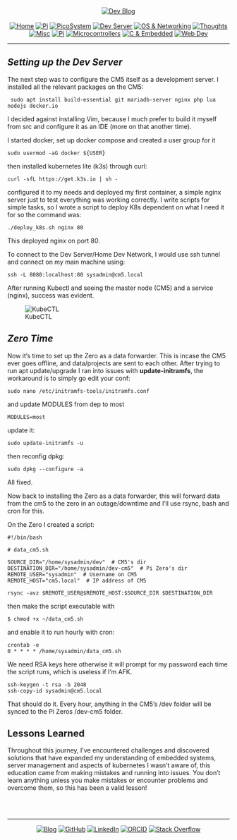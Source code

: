 <!-- Header -->
<link rel="stylesheet" href="../../assets/css/style.css"/>
<div align="center">    
  <a href="../"><img alt="Dev Blog" src="https://img.shields.io/badge/-Developer%20Blog-FE7A16?&logo=git&logoColor=white"></a><br><br></div> 

  <div align="center">
    <a href="../"><img alt="Home" src="https://img.shields.io/badge/-Home-151515?&logo=Arduino&logoColor=C51A4A"></a> 
    <a href="/blog/cm5"><img alt="Pi" src="https://img.shields.io/badge/-CM5-151515?&logo=raspberrypi&logoColor=C51A4A"></a> 
    <a href="/blog/picosystem"><img alt="PicoSystem" src="https://img.shields.io/badge/-PicoSystem-151515?&logo=raspberrypi&logoColor=C51A4A"></a> 
    <a href="/blog/devserver"><img alt="Dev Server" src="https://img.shields.io/badge/-Dev%20Server-151515?&logo=Ubuntu&logoColor=C51A4A"></a> 
    <a href="/blog/osnetworking"><img alt="OS & Networking" src="https://img.shields.io/badge/-OS%20&%20Networking-151515?&logo=freebsd&logoColor=C51A4A"></a> 
    <a href="/blog/thoughts"><img alt="Thoughts" src="https://img.shields.io/badge/-Thoughts-151515?&logo=linux&logoColor=C51A4A"></a> 
    <a href="/blog/misc"><img alt="Misc" src="https://img.shields.io/badge/-Misc-151515?&logo=Ubuntu&logoColor=C51A4A"></a> 
    <a href="/blog/raspberrypi"><img alt="Pi" src="https://img.shields.io/badge/-Raspberry%20Pi-151515?&logo=Raspberry-Pi&logoColor=C51A4A"></a>
    <a href="/blog/microcontrollers"><img alt="Microcontrollers" src="https://img.shields.io/badge/-Microcontrollers-151515?&logo=Arduino&logoColor=FE7A16"></a>
    <a href="/blog/embeddedc"><img alt="C & Embedded" src="https://img.shields.io/badge/-C%20&%20Embedded-151515?&logo=C&logoColor=8a3f8f"></a>
    <a href="/blog/webdev"><img alt="Web Dev" src="https://img.shields.io/badge/-Web%20Development-151515?&logo=html5&logoColor=DD4814"></a>
  </div>
<hr>
<div id="blog-post">
<!-- Main --> 




<h2 id="setting-up-the-dev-server"><em>Setting up the Dev
Server</em></h2>
<p>The next step was to configure the CM5 itself as a development
server. I installed all the relevant packages on the CM5:</p>
<div class="sourceCode" id="cb1"><pre class="sourceCode sh"><code class="sourceCode bash"><span id="cb1-1"><a href="#cb1-1" aria-hidden="true" tabindex="-1"></a> <span class="fu">sudo</span> apt install build-essential git mariadb-server nginx php lua nodejs docker.io</span></code></pre></div>
<p>I decided against installing Vim, because I much prefer to build it
myself from src and configure it as an IDE (more on that another
time).</p>
<p>I started docker, set up docker compose and created a user group for
it</p>
<div class="sourceCode" id="cb2"><pre class="sourceCode sh"><code class="sourceCode bash"><span id="cb2-1"><a href="#cb2-1" aria-hidden="true" tabindex="-1"></a><span class="fu">sudo</span> usermod <span class="at">-aG</span> docker <span class="va">${USER}</span> </span></code></pre></div>
<p>then installed kubernetes lite (k3s) through curl:</p>
<div class="sourceCode" id="cb3"><pre class="sourceCode sh"><code class="sourceCode bash"><span id="cb3-1"><a href="#cb3-1" aria-hidden="true" tabindex="-1"></a><span class="ex">curl</span> <span class="at">-sfL</span> https://get.k3s.io <span class="kw">|</span> <span class="fu">sh</span> <span class="at">-</span> </span></code></pre></div>
<p>configured it to my needs and deployed my first container, a simple
nginx server just to test everything was working correctly. I write
scripts for simple tasks, so I wrote a script to deploy K8s dependent on
what I need it for so the command was:</p>
<div class="sourceCode" id="cb4"><pre class="sourceCode sh"><code class="sourceCode bash"><span id="cb4-1"><a href="#cb4-1" aria-hidden="true" tabindex="-1"></a><span class="ex">./deploy_k8s.sh</span> nginx 80</span></code></pre></div>
<p>This deployed nginx on port 80.</p>
<p>To connect to the Dev Server/Home Dev Network, I would use ssh tunnel
and connect on my main machine using:</p>
<div class="sourceCode" id="cb5"><pre class="sourceCode sh"><code class="sourceCode bash"><span id="cb5-1"><a href="#cb5-1" aria-hidden="true" tabindex="-1"></a><span class="fu">ssh</span> <span class="at">-L</span> 8080:localhost:80 sysadmin@cm5.local</span></code></pre></div>
<p>After running Kubectl and seeing the master node (CM5) and a service
(nginx), success was evident.</p>
<figure>
<img src="{{ site.baseurl }}/devserver/img/kubectl-running.jpeg" alt="KubeCTL" />
<figcaption aria-hidden="true">KubeCTL</figcaption>
</figure>
<h2 id="zero-time"><em>Zero Time</em></h2>
<p>Now it’s time to set up the Zero as a data forwarder. This is incase
the CM5 ever goes offline, and data/projects are sent to each other.
After trying to run apt update/upgrade I ran into issues with
<strong>update-initramfs</strong>, the workaround is to simply go edit
your conf:</p>
<div class="sourceCode" id="cb6"><pre class="sourceCode sh"><code class="sourceCode bash"><span id="cb6-1"><a href="#cb6-1" aria-hidden="true" tabindex="-1"></a><span class="fu">sudo</span> nano /etc/initramfs-tools/initramfs.conf</span></code></pre></div>
<p>and update MODULES from dep to most</p>
<div class="sourceCode" id="cb7"><pre class="sourceCode sh"><code class="sourceCode bash"><span id="cb7-1"><a href="#cb7-1" aria-hidden="true" tabindex="-1"></a><span class="va">MODULES</span><span class="op">=</span>most</span></code></pre></div>
<p>update it:</p>
<div class="sourceCode" id="cb8"><pre class="sourceCode sh"><code class="sourceCode bash"><span id="cb8-1"><a href="#cb8-1" aria-hidden="true" tabindex="-1"></a><span class="fu">sudo</span> update-initramfs <span class="at">-u</span></span></code></pre></div>
<p>then reconfig dpkg:</p>
<div class="sourceCode" id="cb9"><pre class="sourceCode sh"><code class="sourceCode bash"><span id="cb9-1"><a href="#cb9-1" aria-hidden="true" tabindex="-1"></a><span class="fu">sudo</span> dpkg <span class="at">--configure</span> <span class="at">-a</span></span></code></pre></div>
<p>All fixed.</p>
<p>Now back to installing the Zero as a data forwarder, this will
forward data from the cm5 to the zero in an outage/downtime and I’ll use
rsync, bash and cron for this.</p>
<p>On the Zero I created a script:</p>
<div class="sourceCode" id="cb10"><pre
class="sourceCode sh"><code class="sourceCode bash"><span id="cb10-1"><a href="#cb10-1" aria-hidden="true" tabindex="-1"></a><span class="co">#!/bin/bash</span></span>
<span id="cb10-2"><a href="#cb10-2" aria-hidden="true" tabindex="-1"></a></span>
<span id="cb10-3"><a href="#cb10-3" aria-hidden="true" tabindex="-1"></a><span class="co"># data_cm5.sh</span></span>
<span id="cb10-4"><a href="#cb10-4" aria-hidden="true" tabindex="-1"></a></span>
<span id="cb10-5"><a href="#cb10-5" aria-hidden="true" tabindex="-1"></a><span class="va">SOURCE_DIR</span><span class="op">=</span><span class="st">&quot;/home/sysadmin/dev&quot;</span>  <span class="co"># CM5&#39;s dir</span></span>
<span id="cb10-6"><a href="#cb10-6" aria-hidden="true" tabindex="-1"></a><span class="va">DESTINATION_DIR</span><span class="op">=</span><span class="st">&quot;/home/sysadmin/dev-cm5&quot;</span>  <span class="co"># Pi Zero&#39;s dir</span></span>
<span id="cb10-7"><a href="#cb10-7" aria-hidden="true" tabindex="-1"></a><span class="va">REMOTE_USER</span><span class="op">=</span><span class="st">&quot;sysadmin&quot;</span>  <span class="co"># Username on CM5</span></span>
<span id="cb10-8"><a href="#cb10-8" aria-hidden="true" tabindex="-1"></a><span class="va">REMOTE_HOST</span><span class="op">=</span><span class="st">&quot;cm5.local&quot;</span>  <span class="co"># IP address of CM5</span></span>
<span id="cb10-9"><a href="#cb10-9" aria-hidden="true" tabindex="-1"></a></span>
<span id="cb10-10"><a href="#cb10-10" aria-hidden="true" tabindex="-1"></a><span class="fu">rsync</span> <span class="at">-avz</span> <span class="va">$REMOTE_USER</span>@<span class="va">$REMOTE_HOST</span>:<span class="va">$SOURCE_DIR</span> <span class="va">$DESTINATION_DIR</span></span></code></pre></div>
<p>then make the script executable with</p>
<div class="sourceCode" id="cb11"><pre
class="sourceCode sh"><code class="sourceCode bash"><span id="cb11-1"><a href="#cb11-1" aria-hidden="true" tabindex="-1"></a><span class="ex">$</span> chmod +x ~/data_cm5.sh</span></code></pre></div>
<p>and enable it to run hourly with cron:</p>
<div class="sourceCode" id="cb12"><pre
class="sourceCode sh"><code class="sourceCode bash"><span id="cb12-1"><a href="#cb12-1" aria-hidden="true" tabindex="-1"></a><span class="fu">crontab</span> <span class="at">-e</span></span>
<span id="cb12-2"><a href="#cb12-2" aria-hidden="true" tabindex="-1"></a><span class="ex">0</span> <span class="pp">*</span> <span class="pp">*</span> <span class="pp">*</span> <span class="pp">*</span> /home/sysadmin/data_cm5.sh</span></code></pre></div>
<p>We need RSA keys here otherwise it will prompt for my password each
time the script runs, which is useless if I’m AFK.</p>
<div class="sourceCode" id="cb13"><pre
class="sourceCode sh"><code class="sourceCode bash"><span id="cb13-1"><a href="#cb13-1" aria-hidden="true" tabindex="-1"></a><span class="fu">ssh-keygen</span> <span class="at">-t</span> rsa <span class="at">-b</span> 2048</span>
<span id="cb13-2"><a href="#cb13-2" aria-hidden="true" tabindex="-1"></a><span class="ex">ssh-copy-id</span> sysadmin@cm5.local</span></code></pre></div>
<p>That should do it. Every hour, anything in the CM5’s /dev folder will
be synced to the Pi Zeros /dev-cm5 folder.</p>
<h2 id="lessons-learned">Lessons Learned</h2>
<p>Throughout this journey, I’ve encountered challenges and discovered
solutions that have expanded my understanding of embedded systems,
server management and aspects of kubernetes I wasn’t aware of, this
education came from making mistakes and running into issues. You don’t
learn anything unless you make mistakes or encounter problems and
overcome them, so this has been a valid lesson!</p>



<br>
<!-- Footer -->
</div>

<br>
<div align="center"><hr>
  <a href="../"><img alt="Blog" src="https://img.shields.io/badge/-Developer%20Blog-DD4814?style=flat-square&logo=github&logoColor=black"></a> 
  <a href="https://github.com/dntstck"><img alt="GitHub" src="https://img.shields.io/badge/-@dntstck-181717?style=flat-square&logo=GitHub&logoColor=white"></a> 
  <a href="https://www.linkedin.com/in/drudelarosa"><img alt="LinkedIn" src="https://img.shields.io/badge/-LinkedIn-0077B5?style=flat-square&logo=Linkedin&logoColor=white"></a> 
  <a href="https://orcid.org/0009-0003-6755-7655"><img alt="ORCID" src="https://img.shields.io/badge/-ORCID-A6CE39?style=flat-square&logo=ORCID&logoColor=white"></a> 
  <a href="https://stackoverflow.com/users/28874348/dru-delarosa"><img alt="Stack Overflow" src="https://img.shields.io/badge/-Stack%20Overflow-FE7A16?style=flat-square&logo=Stack-Overflow&logoColor=white"></a>
</div>
